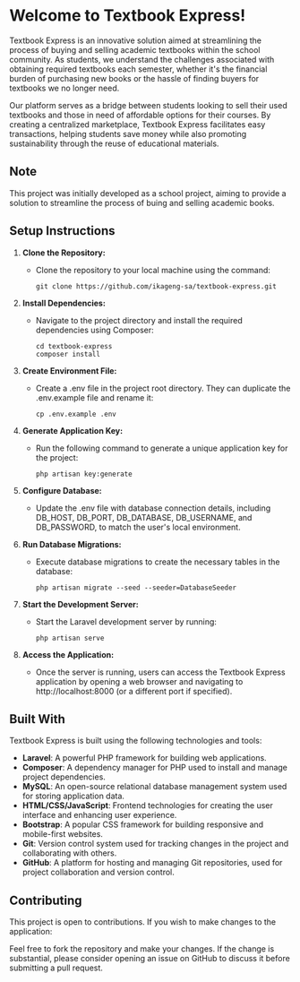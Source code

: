 # Welcome to Textbook Express!

Textbook Express is an innovative solution aimed at streamlining the process of buying and selling academic textbooks within the school community. As students, we understand the challenges associated with obtaining required textbooks each semester, whether it's the financial burden of purchasing new books or the hassle of finding buyers for textbooks we no longer need.

Our platform serves as a bridge between students looking to sell their used textbooks and those in need of affordable options for their courses. By creating a centralized marketplace, Textbook Express facilitates easy transactions, helping students save money while also promoting sustainability through the reuse of educational materials.

## Note

This project was initially developed as a school project, aiming to provide a solution to streamline the process of buing and selling academic books.

## Setup Instructions

1. **Clone the Repository:**
    - Clone the repository to your local machine using the command:
      ```
      git clone https://github.com/ikageng-sa/textbook-express.git
      ```

2. **Install Dependencies:**
    - Navigate to the project directory and install the required dependencies using Composer:
        ```
        cd textbook-express
        composer install
        ```

3. **Create Environment File:**
    - Create a .env file in the project root directory. They can duplicate the .env.example file and rename it:
        ```
        cp .env.example .env
        ```

4. **Generate Application Key:**
    - Run the following command to generate a unique application key for the project:
        ```
        php artisan key:generate
        ```

5. **Configure Database:**
    - Update the .env file with database connection details, including DB_HOST, DB_PORT, DB_DATABASE, DB_USERNAME, and DB_PASSWORD, to match the user's local environment.

6. **Run Database Migrations:**
    - Execute database migrations to create the necessary tables in the database:
        ```
        php artisan migrate --seed --seeder=DatabaseSeeder
        ```

7. **Start the Development Server:**
    - Start the Laravel development server by running:
        ```
        php artisan serve
        ```

8. **Access the Application:**
    - Once the server is running, users can access the Textbook Express application by opening a web browser and navigating to http://localhost:8000 (or a different port if specified).

## Built With

Textbook Express is built using the following technologies and tools:

- **Laravel**: A powerful PHP framework for building web applications.
- **Composer**: A dependency manager for PHP used to install and manage project dependencies.
- **MySQL**: An open-source relational database management system used for storing application data.
- **HTML/CSS/JavaScript**: Frontend technologies for creating the user interface and enhancing user experience.
- **Bootstrap**: A popular CSS framework for building responsive and mobile-first websites.
- **Git**: Version control system used for tracking changes in the project and collaborating with others.
- **GitHub**: A platform for hosting and managing Git repositories, used for project collaboration and version control.



## Contributing

This project is open to contributions. If you wish to make changes to the application:

Feel free to fork the repository and make your changes.
    If the change is substantial, please consider opening an issue on GitHub to discuss it before submitting a pull request.